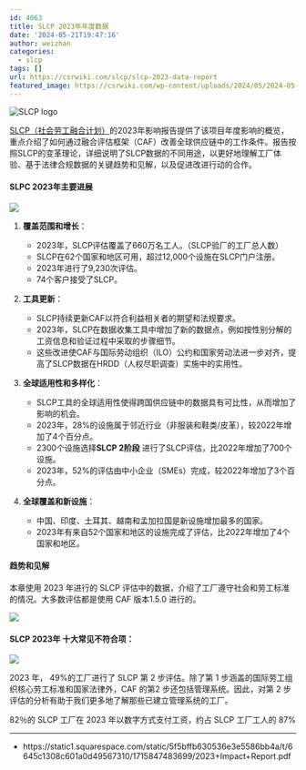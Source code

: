 ```yaml
---
id: 4063
title: SLCP 2023年年度数据
date: '2024-05-21T19:47:16'
author: weizhan
categories:
  - slcp
tags: []
url: https://csrwiki.com/slcp/slcp-2023-data-report
featured_image: https://csrwiki.com/wp-content/uploads/2024/05/2024-05-21_193501.jpg
---
```


![SLCP logo](https://csrwiki.com/wp-content/uploads/2023/10/SLCPLogo-Transparentbackground.png)

[SLCP（社会劳工融合计划）](https://csrwiki.com/slcp/)的2023年影响报告提供了该项目年度影响的概览，重点介绍了如何通过融合评估框架（CAF）改善全球供应链中的工作条件。报告按照SLCP的变革理论，详细说明了SLCP数据的不同用途，以更好地理解工厂体验、基于法律合规数据的关键趋势和见解，以及促进改进行动的合作。

#### SLPC 2023年主要进展

![](https://csrwiki.com/wp-content/uploads/2024/05/2024-05-21_193501-1024x436.jpg)

1. **覆盖范围和增长**：

   - 2023年，SLCP评估覆盖了660万名工人。（SLCP验厂的工厂总人数）
   - SLCP在62个国家和地区可用，超过12,000个设施在SLCP门户注册。
   - 2023年进行了9,230次评估。
   - 74个客户接受了SLCP。

2. **工具更新**：

   - SLCP持续更新CAF以符合利益相关者的期望和法规要求。
   - 2023年，SLCP在数据收集工具中增加了新的数据点，例如按性别分解的工资信息和验证过程中采取的步骤细节。
   - 这些改进使CAF与国际劳动组织（ILO）公约和国家劳动法进一步对齐，提高了SLCP数据在HRDD（人权尽职调查）实施中的实用性。

3. **全球适用性和多样化**：

   - SLCP工具的全球适用性使得跨国供应链中的数据具有可比性，从而增加了影响的机会。
   - 2023年，28%的设施属于邻近行业（非服装和鞋类/皮革），较2022年增加了4个百分点。
   - 2300个设施选择**SLCP 2阶段** 进行了SLCP评估，比2022年增加了700个设施。
   - 2023年，52%的评估由中小企业（SMEs）完成，较2022年增加了3个百分点。

4. **全球覆盖和新设施**：

   - 中国、印度、土耳其、越南和孟加拉国是新设施增加最多的国家。
   - 2023年有来自52个国家和地区的设施完成了评估，比2022年增加了4个国家和地区。

#### 趋势和见解

本章使用 2023 年进行的 SLCP 评估中的数据，介绍了⼯⼚遵守社会和劳⼯标准的情况。⼤多数评估都是使用 CAF 版本1.5.0 进行的。

![](https://csrwiki.com/wp-content/uploads/2024/05/2024-05-21_193633-1024x611.jpg)

#### SLCP 2023年 十大常见不符合项：

![](https://csrwiki.com/wp-content/uploads/2024/05/image-7.png)

2023 年， 49%的⼯⼚进行了 SLCP 第 2 步评估。除了第 1 步涵盖的国际劳⼯组织核心劳⼯标准和国家法律外，CAF 的第2 步还包括管理系统。因此，对第 2 步评估的分析有助于我们更多地了解那些已建立管理系统的⼯⼚。

82％的 SLCP ⼯⼚在 2023 年以数字⽅式⽀付⼯资，约占 SLCP ⼯⼚⼯⼈的 87%

***

- https\://static1.squarespace.com/static/5f5bffb630536e3e5586bb4a/t/6645c1308c601a0d49567310/1715847483699/2023+Impact+Report.pdf
